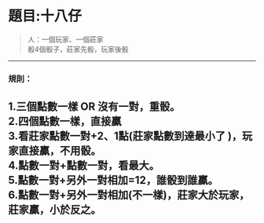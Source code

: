 # 題目:十八仔

> 人：一個玩家、一個莊家  
> 骰4個骰子，莊家先骰，玩家後骰
---
### 規則：
1.三個點數一樣 OR 沒有一對，重骰。  
2.四個點數一樣，直接贏  
3.看莊家點數一對+2、1點(莊家點數到達最小了 )，玩家直接贏，不用骰。  
4.點數一對+點數一對，看最大。  
5.點數一對+另外一對相加=12，誰骰到誰贏。  
6.點數一對+另外一對相加(不一樣)，莊家大於玩家，莊家贏，小於反之。  
---
